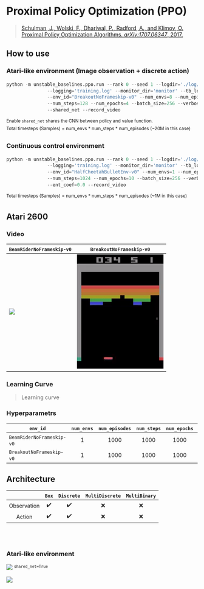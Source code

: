 # Proximal Policy Optimization (PPO)

> [Schulman, J., Wolski, F., Dhariwal, P., Radford, A., and Klimov, O. Proximal Policy Optimization Algorithms. *arXiv:1707.06347*, 2017.](https://arxiv.org/abs/1707.06347)


## How to use

### Atari-like environment (Image observation + discrete action)
```python
python -m unstable_baselines.ppo.run --rank 0 --seed 1 --logdir='./log/{env_id}/ppo/{rank}' \
               --logging='training.log' --monitor_dir='monitor' --tb_logdir='' --model_dir='model' \
               --env_id="BreakoutNoFrameskip-v0" --num_envs=8 --num_episodes=20000 \
               --num_steps=128 --num_epochs=4 --batch_size=256 --verbose=2 \
               --shared_net --record_video
```
<sup>Enable `shared_net` shares the CNN between policy and value function.</sup><br/>
<sup>Total timesteps (Samples) = num_envs * num_steps * num_episodes (~20M in this case)</sup><br>

### Continuous control environment
```python
python -m unstable_baselines.ppo.run --rank 0 --seed 1 --logdir='./log/{env_id}/ppo/{rank}' \
               --logging='training.log' --monitor_dir='monitor' --tb_logdir='' --model_dir='model' \
               --env_id="HalfCheetahBulletEnv-v0" --num_envs=1 --num_episodes=1000 \
               --num_steps=1024 --num_epochs=10 --batch_size=256 --verbose=2 \
               --ent_coef=0.0 --record_video
```
<sup>Total timesteps (Samples) = num_envs * num_steps * num_episodes (~1M in this case)</sup><br>

## Atari 2600

### Video

| `BeamRiderNoFrameskip-v0` | `BreakoutNoFrameskip-v0` |
|-|-|
|<img src="https://github.com/Ending2015a/unstable_baselines_assets/blob/master/images/ppo.BeamRiderNoFrameskip-v0.eval.gif" height=300px>|<img src="https://github.com/Ending2015a/unstable_baselines_assets/blob/master/images/ppo.BreakoutNoFrameskip-v0.eval.gif" height=300px>|

### Learning Curve

> Learning curve


### Hyperparametrs
| `env_id` | `num_envs` | `num_episodes` | `num_steps` | `num_epochs` | `batch_size` |
|-|:-:|:-:|:-:|:-:|:-:|
| `BeamRiderNoFrameskip-v0`| 1 | 1000 | 1000 | 1000 | 256 |
| `BreakoutNoFrameskip-v0` | 1 | 1000 | 1000 | 1000 | 256 |

## Architecture

|             | `Box`              | `Discrete`         | `MultiDiscrete` | `MultiBinary` |
|:-----------:|:------------------:|:------------------:|:---------------:|:-------------:|
| Observation | :heavy_check_mark: | :heavy_check_mark: | :x:             | :x:           |
| Action      | :heavy_check_mark: | :heavy_check_mark: | :x:             | :x:           |

<br/>
<br/>

### Atari-like environment
![](https://g.gravizo.com/source/svg/ppo_discrete?https%3A%2F%2Fraw.githubusercontent.com%2FEnding2015a%2Funstable_baselines_assets%2Fmaster%2Fscripts%2Farch%2Fppo.arch.md)
<sup>`shared_net=True`</sup><br/>

![](https://g.gravizo.com/source/svg/ppo_continuous?https%3A%2F%2Fraw.githubusercontent.com%2FEnding2015a%2Funstable_baselines_assets%2Fmaster%2Fscripts%2Farch%2Fppo.arch.md)